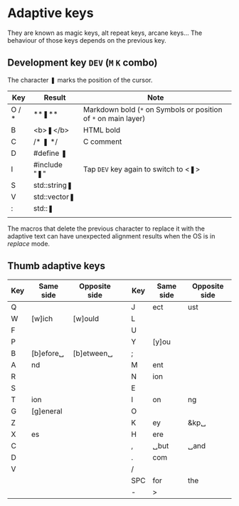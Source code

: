 # Adaptive keys

They are known as magic keys, alt repeat keys, arcane keys... The behaviour of those keys depends
on the previous key.

## Development key `DEV` (`M` `K` combo)

The character ❚ marks the position of the cursor.

| Key | Result        | Note                                                        |
|-----|---------------|-------------------------------------------------------------|
|O / *| \*\*❚\*\*     | Markdown bold (`*` on Symbols or position of `*` on main layer) |
|  B  | \<b>❚\<\/b>   | HTML bold                                                   |
|  C  | /\* ❚ \*/     | C comment                                                   |
|  D  | #define ❚     |                                                             |
|  I  | #include "❚"  | Tap `DEV` key again to switch to <❚>                       |
|  S  | std::string❚  |                                                             |
|  V  | std::vector❚  |                                                             |
|  :  | std::❚        |                                                             |
|     |               |                                                             |

The macros that delete the previous character to replace it with the adaptive text can have 
unexpected alignment results when the OS is in *replace* mode.

## Thumb adaptive keys

| Key | Same side | Opposite side | | Key | Same side | Opposite side |
|-----|-----------|---------------|-|-----|-----------|---------------|
|  Q  |           |               | |  J  | ect       | ust           |
|  W  | [w]ich    | [w]ould       | |  L  |           |               |
|  F  |           |               | |  U  |           |               |
|  P  |           |               | |  Y  | [y]ou     |               |
|  B  | [b]efore␣ | [b]etween␣    | |  ;  |           |               |
|  A  | nd        |               | |  M  | ent       |               |
|  R  |           |               | |  N  | ion       |               |
|  S  |           |               | |  E  |           |               |
|  T  | ion       |               | |  I  | on        | ng            |
|  G  | [g]eneral |               | |  O  |           |               |
|  Z  |           |               | |  K  | ey        | &kp␣          |
|  X  | es        |               | |  H  | ere       |               |
|  C  |           |               | |  ,  | ␣but      | ␣and          |
|  D  |           |               | |  .  | com       |               |
|  V  |           |               | |  /  |           |               |
|     |           |               | | SPC | for       | the           |
|     |           |               | |  -  | >         |               |

